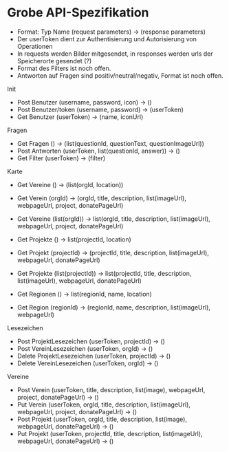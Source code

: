 # Grobe API-Spezifikation
- Format: Typ Name (request parameters) -> (response parameters)
- Der userToken dient zur Authentisierung und Autorisierung von Operationen
- In requests werden Bilder mitgesendet, in responses werden urls der Speicherorte gesendet (?)
- Format des Filters ist noch offen.
- Antworten auf Fragen sind positiv/neutral/negativ, Format ist noch offen.

Init
- Post Benutzer (username, password, icon) -> ()
- Post Benutzer/token (username, password) -> (userToken)
- Get Benutzer (userToken) -> (name, iconUrl)

Fragen
- Get Fragen () -> (list(questionId, questionText, questionImageUrl))
- Post Antworten (userToken, list(questionId, answer)) -> ()
- Get Filter (userToken) -> (filter)

Karte
- Get Vereine () -> (list(orgId, location))
- Get Verein (orgId) -> (orgId, title, description, list(imageUrl), webpageUrl, project, donatePageUrl)
- Get Vereine (list(orgId)) -> list(orgId, title, description, list(imageUrl), webpageUrl, project, donatePageUrl)

- Get Projekte () -> list(projectId, location)
- Get Projekt (projectId) -> (projectId, title, description, list(imageUrl), webpageUrl, donatePageUrl)
- Get Projekte (list(projectId)) -> list(projectId, title, description, list(imageUrl), webpageUrl, donatePageUrl)

- Get Regionen () -> list(regionId, name, location)
- Get Region (regionId) -> (regionId, name, description, list(imageUrl), webpageUrl)

Lesezeichen
- Post ProjektLesezeichen (userToken, projectId) -> ()
- Post VereinLesezeichen (userToken, orgId) -> ()
- Delete ProjektLesezeichen (userToken, projectId) -> ()
- Delete VereinLesezeichen (userToken, orgId) -> ()

Vereine
- Post Verein (userToken, title, description, list(image), webpageUrl, project, donatePageUrl) -> ()
- Put Verein (userToken, orgId, title, description, list(imageUrl), webpageUrl, project, donatePageUrl) -> ()
- Post Projekt (userToken, orgId, title, description, list(image), webpageUrl, donatePageUrl) -> ()
- Put Projekt (userToken, projectId, title, description, list(imageUrl), webpageUrl, donatePageUrl) -> ()
